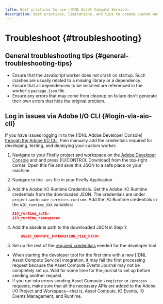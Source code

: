 ```yaml
---
title: Best practices to use [!DNL Asset Compute Service].
description: Best practices, limitations, and tips to create custom workers using [!DNL Asset Compute Service].
---
```


# Troubleshoot {#troubleshooting}

## General troubleshooting tips {#general-troubleshooting-tips}

* Ensure that the JavaScript worker does not crash on startup. Such crashes are usually related to a missing library or a dependency.
* Ensure that all dependencies to be installed are referenced in the worker's `package.json` file.
* Ensure any errors that may come from cleanup on failure don't generate their own errors that hide the original problem.

## Log in issues via Adobe I/O CLI {#login-via-aio-cli}

If you have issues logging in to the [!DNL Adobe Developer Console] [through the Adobe I/O CLI](https://github.com/AdobeDocs/project-firefly/blob/master/getting_started/first_app.md#3-signing-in-from-cli), then manually add the credentials required for developing, testing, and deploying your custom worker:

1. Navigate to your Firefly project and workspace on the [Adobe Developer Console](https://console.adobe.io/) and and press [!UICONTROL Download] from the top-right corner. Open this file and save this JSON to a safe place on your machine.

1. Navigate to the `.env` file in your Firefly Application.

1. Add the Adobe I/O Runtime Credentials. Get the Adobe I/O Runtime credentials from the downloaded JSON. The credentials are under `project.workspace.services.runtime`. Add the I/O Runtime credentials in the `AIO_runtime_XXX` variables:

    ```json
    AIO_runtime_auth=
    AIO_runtime_namespace=
    ```

1. Add the absolute path to the downloaded JSON in Step 1:

    ```json
        ASSET_COMPUTE_INTEGRATION_FILE_PATH=
    ```

1. Set up the rest of the [required credentials](develop-custom-worker.md#developer-tool-credentials) needed for the developer tool.

* When starting the developer tool for the first time with a new [!DNL Asset Compute Service] integration, it may fail the first processing request because the Asset Compute Events Journal may not be completely set up. Wait for some time for the journal to set up before sending another request.
* If you run into errors sending Asset Compute `/register` or `/process` requests, make sure that all the necessary APIs are added to the Adobe I/O Project and Workspace&mdash;that is, Asset Compute, IO Events, IO Events Management, and Runtime.

<!-- TBD for later:
Add any best practices for developers in this section:
* Any items to take care of when creating projects.
* Any naming conventions, reserved keywords, etc.?
* Any terms that can become a source of confusion later based on our OOTB naming.

* If required, add limitations for custom workers and spin those off as best practices.
* Do NOT borrow any content from https://git.corp.adobe.com/nui/nui/blob/master/doc/worker_api.md. It is outdated and irrelevant for 3rd party custom workers.
-->
